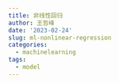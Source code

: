 ```yaml
---
title: 非线性回归
author: 王哲峰
date: '2023-02-24'
slug: ml-nonlinear-regression
categories:
  - machinelearning
tags:
  - model
---
```

